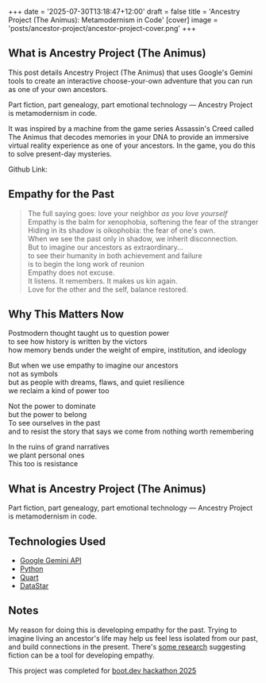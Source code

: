 +++
date = '2025-07-30T13:18:47+12:00'
draft = false
title = 'Ancestry Project (The Animus): Metamodernism in Code'
[cover]
  image = 'posts/ancestor-project/ancestor-project-cover.png'
+++

## What is Ancestry Project (The Animus)

This post details Ancestry Project (The Animus) that uses Google's Gemini tools to create an interactive choose-your-own adventure that you can run as one of your own ancestors.

Part fiction, part genealogy, part emotional technology — Ancestry Project is metamodernism in code.

It was inspired by a machine from the game series Assassin's Creed called The Animus that decodes memories in your DNA to provide an immersive virtual reality experience as one of your ancestors. In the game, you do this to solve present-day mysteries.

Github Link: 

## Empathy for the Past
> The full saying goes: love your neighbor *as you love yourself*\
> Empathy is the balm for xenophobia, softening the fear of the stranger\
> Hiding in its shadow is oikophobia: the fear of one's own.\
> When we see the past only in shadow, we inherit disconnection.\
> But to imagine our ancestors as extraordinary...\
> to see their humanity in both achievement and failure\
> is to begin the long work of reunion\
> Empathy does not excuse.\
> It listens. It remembers. It makes us kin again.\
> Love for the other and the self, balance restored.

## Why This Matters Now
Postmodern thought taught us to question power\
to see how history is written by the victors\
how memory bends under the weight of empire, institution, and ideology

But when we use empathy to imagine our ancestors\
not as symbols\
but as people with dreams, flaws, and quiet resilience\
we reclaim a kind of power too

Not the power to dominate\
but the power to belong\
To see ourselves in the past\
and to resist the story that says we come from nothing worth remembering

In the ruins of grand narratives\
we plant personal ones\
This too is resistance

## What is Ancestry Project (The Animus)

Part fiction, part genealogy, part emotional technology — Ancestry Project is metamodernism in code.

## Technologies Used

- [Google Gemini API](https://gemini.google.com/)
- [Python](https://www.python.org/)
- [Quart](https://quart.palletsprojects.com/en/stable/index.html)
- [DataStar](https://data-star.dev/)

## Notes

My reason for doing this is developing empathy for the past. Trying to imagine living an ancestor's life may help us feel less isolated from our past, and build connections in the present. There's [some research](https://pmc.ncbi.nlm.nih.gov/articles/PMC3559433/) suggesting fiction can be a tool for developing empathy.

This project was completed for [boot.dev hackathon 2025](https://blog.boot.dev/news/hackathon-2025/)
